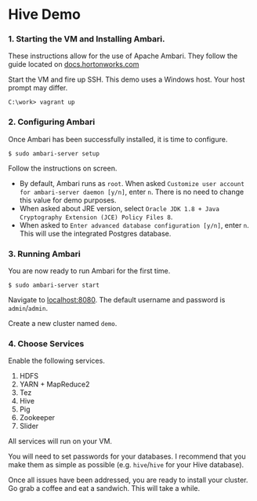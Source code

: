 # Hive Demo


### 1. Starting the VM and Installing Ambari.

These instructions allow for the use of Apache Ambari. They follow the guide located on [docs.hortonworks.com](https://docs.hortonworks.com/HDPDocuments/Ambari/Ambari-2.6.0.0/index.html)

Start the VM and fire up SSH. This demo uses a Windows host. Your host prompt may differ.

```
C:\work> vagrant up
```


### 2. Configuring Ambari

Once Ambari has been successfully installed, it is time to configure.

```
$ sudo ambari-server setup
```

Follow the instructions on screen.

* By default, Ambari runs as `root`. When asked `Customize user account for ambari-server daemon [y/n]`, enter `n`. There is no need to change this value for demo purposes.
* When asked about JRE version, select `Oracle JDK 1.8 + Java Cryptography Extension (JCE) Policy Files 8`.
* When asked to `Enter advanced database configuration [y/n]`, enter `n`. This will use the integrated Postgres database.


### 3. Running Ambari

You are now ready to run Ambari for the first time.

```
$ sudo ambari-server start
```

Navigate to [localhost:8080](http://localhost:8080). The default username and password is `admin`/`admin`.

Create a new cluster named `demo`.


### 4. Choose Services

Enable the following services.

1.  HDFS
2.  YARN + MapReduce2
3.  Tez
4.  Hive
5.  Pig
6.  Zookeeper
7.  Slider

All services will run on your VM.

You will need to set passwords for your databases. I recommend that you make them as simple as possible (e.g. `hive`/`hive` for your Hive database).

Once all issues have been addressed, you are ready to install your cluster. Go grab a coffee and eat a sandwich. This will take a while.
